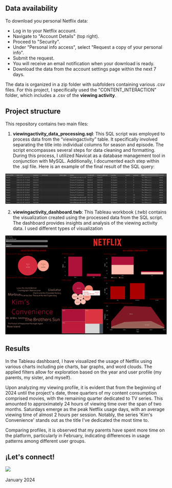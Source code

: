 ## Data availability
To download you personal Netflix data: 

- Log in to your Netflix account.
- Navigate to "Account Details" (top right).
- Proceed to "Security".
- Under "Personal info access", select "Request a copy of your personal info".
- Submit the request.
- You will receive an email notification when your download is ready.
- Download the data from the account settings page within the next 7 days.

The data is organized in a zip folder with subfolders containing various .csv files. For this project, I specifically used the "CONTENT_INTERACTION" folder, which includes a .csv of the **viewing activity**.

## Project structure
This repository contains two main files:

1. **viewingactivity_data_processing.sql**: This SQL script was employed to process data from the “viewingactivity” table. It specifically involved separating the title into individual columns for season and episode. The script encompasses several steps for data cleaning and formatting. During this process, I utilized Navicat as a database management tool in conjunction with MySQL. Additionally, I documented each step within the .sql file. Here is an example of the final result of the SQL query:

![](images/table-noemi.png)


2. **viewingactivity_dashboard.twb**: This Tableau workbook (.twb) contains the visualization created using the processed data from the SQL script. The dashboard provides insights and analysis of the viewing activity data. I used different types of visualization

![](images/dashboard-noemi.png)

## Results

In the Tableau dashboard, I have visualized the usage of Netflix using various charts including pie charts, bar graphs, and word clouds. The applied filters allow for exploration based on the year and user profile (my parents, my sister, and myself).

Upon analyzing my viewing profile, it is evident that from the beginning of 2024 until the project's date, three quarters of my content consumption comprised movies, with the remaining quarter dedicated to TV series. This amounted to approximately 24 hours of viewing time over the span of two months. Saturdays emerge as the peak Netflix usage days, with an average viewing time of almost 2 hours per session. Notably, the series 'Kim's Convenience' stands out as the title I've dedicated the most time to.

Comparing profiles, it is observed that my parents have spent more time on the platform, particularly in February, indicating differences in usage patterns among different user groups.

## ¡Let's connect! 
[![](https://img.shields.io/badge/LinkedIn-0077B5?style=for-the-badge&logo=linkedin&logoColor=white)](https://www.linkedin.com/in/noemigonzalezlois)

January 2024
